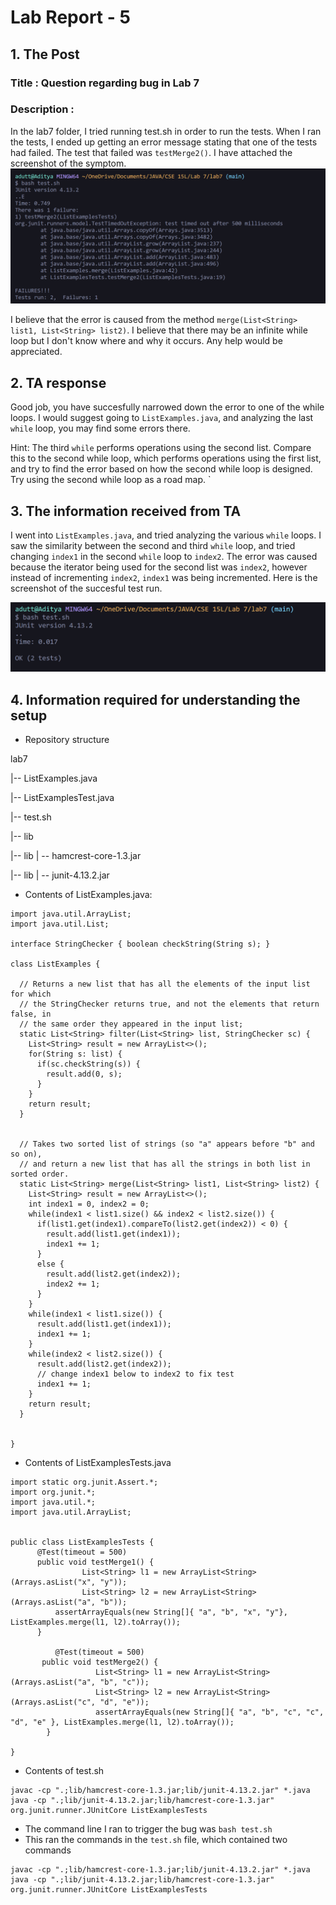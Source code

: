 # Lab Report - 5

## 1. The Post

### Title : Question regarding bug in Lab 7

### Description :
In the lab7 folder, I tried running test.sh in order to run the tests. When I ran the tests, I ended up getting an error message stating that one of the tests had failed. The test that failed
was `testMerge2()`. I have attached the screenshot of the symptom.
![image](images/symptomlr5.png)

I believe that the error is caused from the method `merge(List<String> list1, List<String> list2)`. I believe that there may be an infinite while loop but I don't know where and why it occurs.
Any help would be appreciated.

## 2. TA response
 
Good job, you have succesfully narrowed down the error to one of the while loops. I would suggest going to `ListExamples.java`, and analyzing the last `while` loop, you may find some errors there.

Hint: The third `while` performs operations using the second list. Compare this to the second while loop, which performs operations using the first list, and try to find the error based on 
how the second while loop is designed. Try using the second while loop as a road map.
`

## 3. The information received from TA

I went into `ListExamples.java`, and tried analyzing the various `while` loops. I saw the similarity between the second and third `while` loop, and tried changing `index1` in the second `while` loop to `index2`. The error was caused because the iterator being used for the second list was `index2`, however instead of incrementing `index2`, `index1` was being incremented. Here is the screenshot of the succesful test run.

![image](images/successlr5.png)


## 4. Information required for understanding the setup

- Repository structure 

lab7

|-- ListExamples.java

|-- ListExamplesTest.java

|-- test.sh

|-- lib

|-- lib | -- hamcrest-core-1.3.jar

|-- lib | -- junit-4.13.2.jar

- Contents of ListExamples.java:
```
import java.util.ArrayList;
import java.util.List;

interface StringChecker { boolean checkString(String s); }

class ListExamples {

  // Returns a new list that has all the elements of the input list for which
  // the StringChecker returns true, and not the elements that return false, in
  // the same order they appeared in the input list;
  static List<String> filter(List<String> list, StringChecker sc) {
    List<String> result = new ArrayList<>();
    for(String s: list) {
      if(sc.checkString(s)) {
        result.add(0, s);
      }
    }
    return result;
  }


  // Takes two sorted list of strings (so "a" appears before "b" and so on),
  // and return a new list that has all the strings in both list in sorted order.
  static List<String> merge(List<String> list1, List<String> list2) {
    List<String> result = new ArrayList<>();
    int index1 = 0, index2 = 0;
    while(index1 < list1.size() && index2 < list2.size()) {
      if(list1.get(index1).compareTo(list2.get(index2)) < 0) {
        result.add(list1.get(index1));
        index1 += 1;
      }
      else {
        result.add(list2.get(index2));
        index2 += 1;
      }
    }
    while(index1 < list1.size()) {
      result.add(list1.get(index1));
      index1 += 1;
    }
    while(index2 < list2.size()) {
      result.add(list2.get(index2));
      // change index1 below to index2 to fix test
      index1 += 1;
    }
    return result;
  }


}
```

- Contents of ListExamplesTests.java
```
import static org.junit.Assert.*;
import org.junit.*;
import java.util.*;
import java.util.ArrayList;


public class ListExamplesTests {
      @Test(timeout = 500)
      public void testMerge1() {
    		    List<String> l1 = new ArrayList<String>(Arrays.asList("x", "y"));
		        List<String> l2 = new ArrayList<String>(Arrays.asList("a", "b"));
          assertArrayEquals(new String[]{ "a", "b", "x", "y"}, ListExamples.merge(l1, l2).toArray());
      }
	
	      @Test(timeout = 500)
       public void testMerge2() {
		           List<String> l1 = new ArrayList<String>(Arrays.asList("a", "b", "c"));
		           List<String> l2 = new ArrayList<String>(Arrays.asList("c", "d", "e"));
		           assertArrayEquals(new String[]{ "a", "b", "c", "c", "d", "e" }, ListExamples.merge(l1, l2).toArray());
        }
		
}
```

- Contents of test.sh
```
javac -cp ".;lib/hamcrest-core-1.3.jar;lib/junit-4.13.2.jar" *.java
java -cp ".;lib/junit-4.13.2.jar;lib/hamcrest-core-1.3.jar" org.junit.runner.JUnitCore ListExamplesTests
```
- The command line I ran to trigger the bug was `bash test.sh`
- This ran the commands in the `test.sh` file, which contained two commands
```
javac -cp ".;lib/hamcrest-core-1.3.jar;lib/junit-4.13.2.jar" *.java
java -cp ".;lib/junit-4.13.2.jar;lib/hamcrest-core-1.3.jar" org.junit.runner.JUnitCore ListExamplesTests
```
